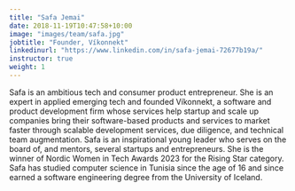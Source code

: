 ```yaml
---
title: "Safa Jemai"
date: 2018-11-19T10:47:58+10:00
image: "images/team/safa.jpg"
jobtitle: "Founder, Víkonnekt"
linkedinurl: "https://www.linkedin.com/in/safa-jemai-72677b19a/"
instructor: true
weight: 1
---
```


Safa is an ambitious tech and consumer product entrepreneur. She is an expert in applied emerging tech and founded Víkonnekt, a software and product development firm whose services help startup and scale up companies bring their software-based products and services to market faster through scalable development services, due diligence, and technical team augmentation.
Safa is an inspirational young leader who serves on the board of, and mentors, several startups and entrepreneurs. She is the winner of Nordic Women in Tech Awards 2023 for the Rising Star category. Safa has studied computer science in Tunisia since the age of 16 and since earned a software engineering degree from the University of Iceland. 